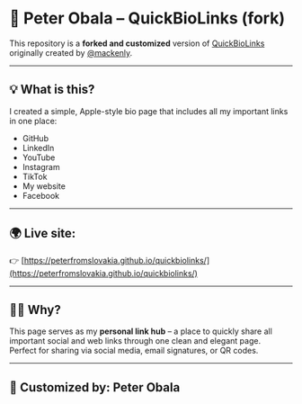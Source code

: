 # 🧩 Peter Obala – QuickBioLinks (fork)

This repository is a **forked and customized** version of [QuickBioLinks](https://github.com/mackenly/quickbiolinks) originally created by [@mackenly](https://github.com/mackenly).

---

## 💡 What is this?

I created a simple, Apple-style bio page that includes all my important links in one place:

- GitHub
- LinkedIn
- YouTube
- Instagram
- TikTok
- My website
- Facebook

---

## 🌍 Live site:
👉 [https://peterfromslovakia.github.io/quickbiolinks/](https://peterfromslovakia.github.io/quickbiolinks/)

---

## 👨‍💻 Why?

This page serves as my **personal link hub** – a place to quickly share all important social and web links through one clean and elegant page.  
Perfect for sharing via social media, email signatures, or QR codes.

---

## 🎨 Customized by: **Peter Obala**
